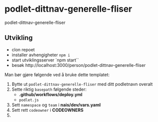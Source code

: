 # podlet-dittnav-generelle-fliser

podlet-dittnav-generelle-fliser

## Utvikling

- clon repoet
- installer avhengigheter `npm i`
- start utviklingsserver `npm start``
- besøk http://localhost:3000/person/podlet-dittnav-generelle-fliser

Man bør gjøre følgende ved å bruke dette templatet:

1. Bytte ut `podlet-dittnav-generelle-fliser` med ditt podletnavn overalt
2. Sette riktig `basepath` følgende steder:
   - **.github/workflows/deploy.yml**
   - `podlet.js`
3. Sett `namespace` og `team` i **nais/dev/vars.yaml**
4. Sett rett `codeowner` i **CODEOWNERS**
5.
